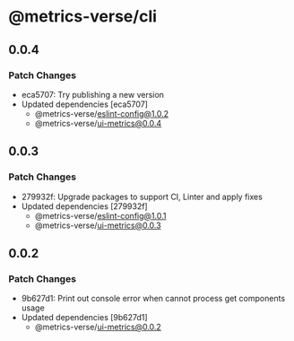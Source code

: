# @metrics-verse/cli

## 0.0.4

### Patch Changes

- eca5707: Try publishing a new version
- Updated dependencies [eca5707]
  - @metrics-verse/eslint-config@1.0.2
  - @metrics-verse/ui-metrics@0.0.4

## 0.0.3

### Patch Changes

- 279932f: Upgrade packages to support CI, Linter and apply fixes
- Updated dependencies [279932f]
  - @metrics-verse/eslint-config@1.0.1
  - @metrics-verse/ui-metrics@0.0.3

## 0.0.2

### Patch Changes

- 9b627d1: Print out console error when cannot process get components usage
- Updated dependencies [9b627d1]
  - @metrics-verse/ui-metrics@0.0.2
